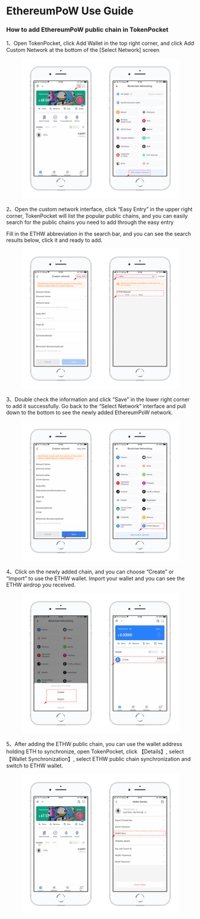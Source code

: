 # EthereumPoW Use Guide

### How to add EthereumPoW public chain in TokenPocket

1、Open TokenPocket, click Add Wallet in the top right corner, and click Add Custom Network at the bottom of the \[Select Network] screen

<figure><img src="../../.gitbook/assets/1 (1) (1) (1) (1).png" alt=""><figcaption></figcaption></figure>

2、Open the custom network interface, click “Easy Entry” in the upper right corner, TokenPocket will list the popular public chains, and you can easily search for the public chains you need to add through the easy entry

Fill in the ETHW abbreviation in the search bar, and you can see the search results below, click it and ready to add.

<figure><img src="../../.gitbook/assets/2 (1) (1) (2) (1).png" alt=""><figcaption></figcaption></figure>

3、Double check the information and click “Save” in the lower right corner to add it successfully. Go back to the “Select Network” interface and pull down to the bottom to see the newly added EthereumPoW network.

<figure><img src="../../.gitbook/assets/3 (5) (1) (2).png" alt=""><figcaption></figcaption></figure>

4、Click on the newly added chain, and you can choose “Create” or “Import” to use the ETHW wallet. Import your wallet and you can see the ETHW airdrop you received.

<figure><img src="../../.gitbook/assets/4 (3).png" alt=""><figcaption></figcaption></figure>

5、After adding the ETHW public chain, you can use the wallet address holding ETH to synchronize, open TokenPocket, click 【Details】, select 【Wallet Synchronization】, select ETHW public chain synchronization and switch to ETHW wallet.

<figure><img src="../../.gitbook/assets/5 (1) (1) (1).png" alt=""><figcaption></figcaption></figure>

